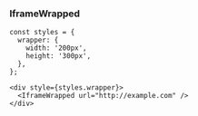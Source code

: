 ### IframeWrapped

    const styles = {
      wrapper: {
        width: '200px',
        height: '300px',
      },
    };

    <div style={styles.wrapper}>
      <IframeWrapped url="http://example.com" />
    </div>
